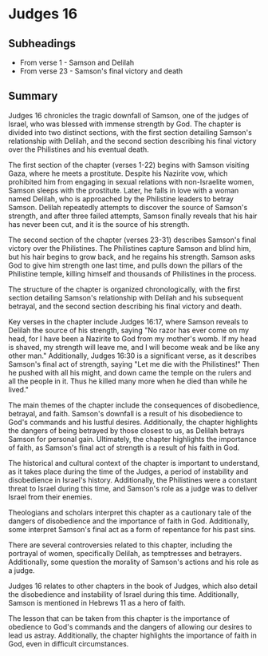 # Judges 16

## Subheadings

* From verse 1 - Samson and Delilah
* From verse 23 - Samson's final victory and death

## Summary

Judges 16 chronicles the tragic downfall of Samson, one of the judges of Israel, who was blessed with immense strength by God. The chapter is divided into two distinct sections, with the first section detailing Samson's relationship with Delilah, and the second section describing his final victory over the Philistines and his eventual death.

The first section of the chapter (verses 1-22) begins with Samson visiting Gaza, where he meets a prostitute. Despite his Nazirite vow, which prohibited him from engaging in sexual relations with non-Israelite women, Samson sleeps with the prostitute. Later, he falls in love with a woman named Delilah, who is approached by the Philistine leaders to betray Samson. Delilah repeatedly attempts to discover the source of Samson's strength, and after three failed attempts, Samson finally reveals that his hair has never been cut, and it is the source of his strength.

The second section of the chapter (verses 23-31) describes Samson's final victory over the Philistines. The Philistines capture Samson and blind him, but his hair begins to grow back, and he regains his strength. Samson asks God to give him strength one last time, and pulls down the pillars of the Philistine temple, killing himself and thousands of Philistines in the process.

The structure of the chapter is organized chronologically, with the first section detailing Samson's relationship with Delilah and his subsequent betrayal, and the second section describing his final victory and death.

Key verses in the chapter include Judges 16:17, where Samson reveals to Delilah the source of his strength, saying "No razor has ever come on my head, for I have been a Nazirite to God from my mother's womb. If my head is shaved, my strength will leave me, and I will become weak and be like any other man." Additionally, Judges 16:30 is a significant verse, as it describes Samson's final act of strength, saying "Let me die with the Philistines!" Then he pushed with all his might, and down came the temple on the rulers and all the people in it. Thus he killed many more when he died than while he lived."

The main themes of the chapter include the consequences of disobedience, betrayal, and faith. Samson's downfall is a result of his disobedience to God's commands and his lustful desires. Additionally, the chapter highlights the dangers of being betrayed by those closest to us, as Delilah betrays Samson for personal gain. Ultimately, the chapter highlights the importance of faith, as Samson's final act of strength is a result of his faith in God.

The historical and cultural context of the chapter is important to understand, as it takes place during the time of the Judges, a period of instability and disobedience in Israel's history. Additionally, the Philistines were a constant threat to Israel during this time, and Samson's role as a judge was to deliver Israel from their enemies.

Theologians and scholars interpret this chapter as a cautionary tale of the dangers of disobedience and the importance of faith in God. Additionally, some interpret Samson's final act as a form of repentance for his past sins.

There are several controversies related to this chapter, including the portrayal of women, specifically Delilah, as temptresses and betrayers. Additionally, some question the morality of Samson's actions and his role as a judge.

Judges 16 relates to other chapters in the book of Judges, which also detail the disobedience and instability of Israel during this time. Additionally, Samson is mentioned in Hebrews 11 as a hero of faith.

The lesson that can be taken from this chapter is the importance of obedience to God's commands and the dangers of allowing our desires to lead us astray. Additionally, the chapter highlights the importance of faith in God, even in difficult circumstances.